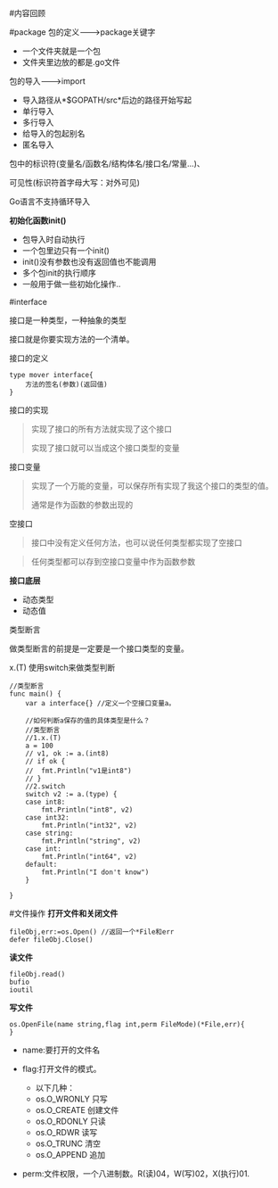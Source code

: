 #内容回顾

#package 
包的定义--->package关键字
- 一个文件夹就是一个包
- 文件夹里边放的都是.go文件


包的导入--->import

- 导入路径从*$GOPATH/src*后边的路径开始写起
- 单行导入
- 多行导入
- 给导入的包起别名
- 匿名导入

包中的标识符(变量名/函数名/结构体名/接口名/常量...)、

可见性(标识符首字母大写：对外可见)

Go语言不支持循环导入

**初始化函数init()**

- 包导入时自动执行
- 一个包里边只有一个init()
- init()没有参数也没有返回值也不能调用
- 多个包init的执行顺序
- 一般用于做一些初始化操作..


#interface

接口是一种类型，一种抽象的类型

接口就是你要实现方法的一个清单。

接口的定义

	type mover interface{
		方法的签名(参数)(返回值)
	}
接口的实现
>实现了接口的所有方法就实现了这个接口
>
>实现了接口就可以当成这个接口类型的变量

接口变量
>实现了一个万能的变量，可以保存所有实现了我这个接口的类型的值。
>
>通常是作为函数的参数出现的


空接口
>接口中没有定义任何方法，也可以说任何类型都实现了空接口

>任何类型都可以存到空接口变量中作为函数参数


**接口底层**

- 动态类型
- 动态值

类型断言

做类型断言的前提是一定要是一个接口类型的变量。

x.(T)
使用switch来做类型判断

	//类型断言
	func main() {
		var a interface{} //定义一个空接口变量a。
	
		//如何判断a保存的值的具体类型是什么？
		//类型断言
		//1.x.(T)
		a = 100
		// v1, ok := a.(int8)
		// if ok {
		// 	fmt.Println("v1是int8")
		// }
		//2.switch
		switch v2 := a.(type) {
		case int8:
			fmt.Println("int8", v2)
		case int32:
			fmt.Println("int32", v2)
		case string:
			fmt.Println("string", v2)
		case int:
			fmt.Println("int64", v2)
		default:
			fmt.Println("I don't know")
		}
	
	}

#文件操作
**打开文件和关闭文件**

	fileObj,err:=os.Open() //返回一个*File和err
	defer fileObj.Close()
**读文件**

	fileObj.read()
	bufio
	ioutil

**写文件**
	
	os.OpenFile(name string,flag int,perm FileMode)(*File,err){
	}

- name:要打开的文件名
- flag:打开文件的模式。
	- 以下几种：
	- os.O_WRONLY   只写
	- os.O_CREATE   创建文件
	- os.O_RDONLY   只读
	- os.O_RDWR     读写
	- os.O_TRUNC	清空
	- os.O_APPEND	追加
	
- perm:文件权限，一个八进制数。R(读)04，W(写)02，X(执行)01.

